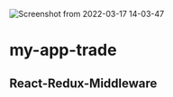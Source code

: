 ![Screenshot from 2022-03-17 14-03-47](https://user-images.githubusercontent.com/95620433/158796062-455b2295-8a91-4725-a17d-c3b7cc101222.png)
# my-app-trade
## React-Redux-Middleware

